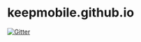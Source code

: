 # keepmobile.github.io

[![Gitter](https://badges.gitter.im/KeepMobile/keepmobile.github.io.svg)](https://gitter.im/KeepMobile/keepmobile.github.io?utm_source=badge&utm_medium=badge&utm_campaign=pr-badge&utm_content=badge)